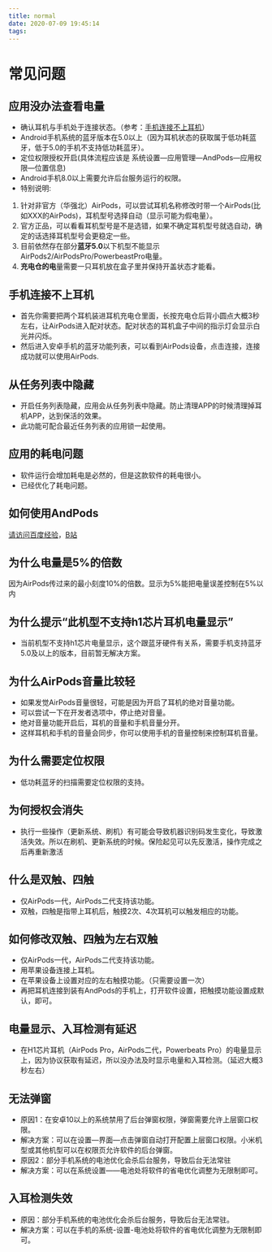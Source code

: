 ```yaml
---
title: normal
date: 2020-07-09 19:45:14
tags:
---
```


# 常见问题
## 应用没办法查看电量
* 确认耳机与手机处于连接状态。（参考：<a href="#手机连接不上耳机">手机连接不上耳机</a>）
* Android手机系统的蓝牙版本在5.0以上（因为耳机状态的获取属于低功耗蓝牙，低于5.0的手机不支持低功耗蓝牙）。
* 定位权限授权开启(具体流程应该是 系统设置—应用管理—AndPods—应用权限—位置信息)
* Android手机8.0以上需要允许后台服务运行的权限。
* 特别说明:
1. 针对非官方（华强北）AirPods，可以尝试耳机名称修改时带一个AirPods(比如XXX的AirPods)，耳机型号选择自动（显示可能为假电量）。
2. 官方正品，可以看看耳机型号是不是选错，如果不确定耳机型号就选自动，确定的话选择耳机型号会更稳定一些。
3. 目前依然存在部分**蓝牙5.0**以下机型不能显示AirPods2/AirPodsPro/PowerbeastPro电量。
4. **充电仓的电**量需要一只耳机放在盒子里并保持开盖状态才能看。

## 手机连接不上耳机
* 首先你需要把两个耳机装进耳机充电仓里面，长按充电仓后背小圆点大概3秒左右，让AirPods进入配对状态。配对状态的耳机盒子中间的指示灯会显示白光并闪烁。
* 然后进入安卓手机的蓝牙功能列表，可以看到AirPods设备，点击连接，连接成功就可以使用AirPods.
    
## 从任务列表中隐藏
* 开启任务列表隐藏，应用会从任务列表中隐藏。防止清理APP的时候清理掉耳机APP，达到保活的效果。
* 此功能可配合最近任务列表的应用锁一起使用。

## 应用的耗电问题
* 软件运行会增加耗电是必然的，但是这款软件的耗电很小。
* 已经优化了耗电问题。

## 如何使用AndPods
[请访问百度经验](https://jingyan.baidu.com/article/215817f758e6321eda1423e9.html)，[B站](https://www.bilibili.com/video/av60323449)

## 为什么电量是5%的倍数
因为AirPods传过来的最小刻度10%的倍数。显示为5%能把电量误差控制在5%以内

## 为什么提示“此机型不支持h1芯片耳机电量显示”
* 当前机型不支持h1芯片电量显示，这个跟蓝牙硬件有关系，需要手机支持蓝牙5.0及以上的版本，目前暂无解决方案。

## 为什么AirPods音量比较轻
* 如果发觉AirPods音量很轻，可能是因为开启了耳机的绝对音量功能。
* 可以尝试一下在开发者选项中，停止绝对音量。
* 绝对音量功能开启后，耳机的音量和手机音量分开。
* 这样耳机和手机的音量会同步，你可以使用手机的音量控制来控制耳机音量。

## 为什么需要定位权限
* 低功耗蓝牙的扫描需要定位权限的支持。

## 为何授权会消失
* 执行一些操作（更新系统、刷机）有可能会导致机器识别码发生变化，导致激活失效。所以在刷机、更新系统的时候。保险起见可以先反激活，操作完成之后再重新激活

## 什么是双触、四触
* 仅AirPods一代，AirPods二代支持该功能。
* 双触，四触是指带上耳机后，触摸2次、4次耳机可以触发相应的功能。

## 如何修改双触、四触为左右双触
* 仅AirPods一代，AirPods二代支持该功能。
* 用苹果设备连接上耳机。
* 在苹果设备上设置对应的左右触摸功能。（只需要设置一次）
* 再把耳机连接到装有AndPods的手机上，打开软件设置，把触摸功能设置成默认，即可。

## 电量显示、入耳检测有延迟
* 在H1芯片耳机（AirPods Pro，AirPods二代，Powerbeats Pro）的电量显示上，因为协议获取有延迟，所以没办法及时显示电量和入耳检测。（延迟大概3秒左右）

## 无法弹窗
* 原因1：在安卓10以上的系统禁用了后台弹窗权限，弹窗需要允许上层窗口权限。
* 解决方案：可以在设置—界面—点击弹窗自动打开配置上层窗口权限。小米机型或其他机型可以在权限页允许软件的后台弹窗。
* 原因2：部分手机系统的电池优化会杀后台服务，导致后台无法常驻
* 解决方案：可以在系统设置——电池处将软件的省电优化调整为无限制即可。

## 入耳检测失效
* 原因：部分手机系统的电池优化会杀后台服务，导致后台无法常驻。
* 解决方案：可以在手机的系统-设置-电池处将软件的省电优化调整为无限制即可。
